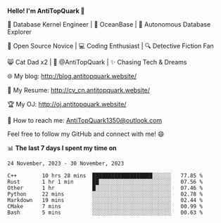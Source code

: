 
**Hello! I'm AntiTopQuark 👋**

🔧 Database Kernel Engineer | 🌊 OceanBase | 🤖 Autonomous Database Explorer

🌱 Open Source Novice | 💻 Coding Enthusiast | 🔍 Detective Fiction Fan

😸 Cat Dad x2 | 🎉 @AntiTopQuark | ✨ Chasing Tech & Dreams

🌐 My blog: http://blog.antitopquark.website/

📄 My Resume: http://cv_cn.antitopquark.website/

🏆 My OJ: http://oj.antitopquark.website/

📧 How to reach me: AntiTopQuark1350@outlook.com

Feel free to follow my GitHub and connect with me! 😄

📊 **The last 7 days I spent my time on** 

<!--START_SECTION:waka-->
```text
24 November, 2023 - 30 November, 2023

C++        10 hrs 28 mins  ███████████████████░░░░░░   77.85 % 
Rust       1 hr 1 min      ██░░░░░░░░░░░░░░░░░░░░░░░   07.56 % 
Other      1 hr            █░░░░░░░░░░░░░░░░░░░░░░░░   07.46 % 
Python     22 mins         ░░░░░░░░░░░░░░░░░░░░░░░░░   02.78 % 
Markdown   19 mins         ░░░░░░░░░░░░░░░░░░░░░░░░░   02.44 % 
CMake      7 mins          ░░░░░░░░░░░░░░░░░░░░░░░░░   00.99 % 
Bash       5 mins          ░░░░░░░░░░░░░░░░░░░░░░░░░   00.63 %
```
<!--END_SECTION:waka-->


